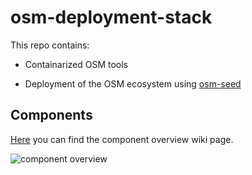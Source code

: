 # osm-deployment-stack

This repo contains:

* Containarized OSM tools

* Deployment of the OSM ecosystem using [osm-seed](https://github.com/developmentseed/osm-seed)

## Components

[Here](https://wiki.openstreetmap.org/wiki/Component_overview) you can find the component overview wiki page.

![component overview](https://wiki.openstreetmap.org/w/images/thumb/2/27/OSM_Components.svg/800px-OSM_Components.svg.png)
